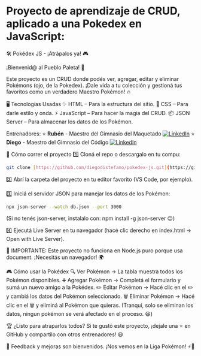 # Proyecto de aprendizaje de CRUD, aplicado a una Pokedex en JavaScript:

🛠 Pokédex JS - ¡Atrápalos ya! 🎮

¡Bienvenid@ al Pueblo Paleta! 🎉 

Este proyecto es un CRUD donde podés ver, agregar, editar y eliminar Pokémons (ojo, de la Pokedex).
¡Dale vida a tu colección y gestioná tus favoritos como un verdadero Maestro Pokémon! 🔥

🖥 Tecnologías Usadas
✨ HTML – Para la estructura del sitio.
🎨 CSS – Para darle estilo y onda.
⚡ JavaScript – Para hacer la magia del CRUD.
📦 JSON Server – Para almacenar los datos de los Pokémon.

Entrenadores:
 ⭐ **Rubén** - Maestro del Gimnasio del Maquetado    [![LinkedIn](https://img.shields.io/badge/LinkedIn-Perfil-blue?logo=linkedin)](https://www.linkedin.com/in/rubenortegagonzalez/)
 ⭐ **Diego** - Maestro del Gimnasio del Código    [![LinkedIn](https://img.shields.io/badge/LinkedIn-Perfil-blue?logo=linkedin)](https://www.linkedin.com/in/diegodistefano/)

🚀 Cómo correr el proyecto
1️⃣ Cloná el repo o descargalo en tu compu:
```bash
git clone [https://github.com/diegodistefano/pokedex-js.git](https://github.com/diegodistefano/pokedex_JS.git)
```
2️⃣ Abrí la carpeta del proyecto en tu editor favorito (VS Code, por ejemplo).

3️⃣ Iniciá el servidor JSON para manejar los datos de los Pokémon:
```bash
npx json-server --watch db.json --port 3000
```
(Si no tenés json-server, instalalo con: npm install -g json-server 😉)

4️⃣ Ejecutá Live Server en tu navegador (hacé clic derecho en index.html → Open with Live Server).

📢 IMPORTANTE: Este proyecto no funciona en Node.js puro porque usa document. ¡Necesitás un navegador! 🌍

🎮 Cómo usar la Pokédex
🔍 Ver Pokémon → La tabla muestra todos los Pokémon disponibles.
➕ Agregar Pokémon → Completá el formulario y sumá un nuevo amigo a la Pokédex.
✏️ Editar Pokémon → Hacé clic en el ✏️ y cambiá los datos del Pokémon seleccionado.
🗑 Eliminar Pokémon → Hacé clic en el 🗑 y eliminá al Pokémon que quieras. (Tranqui, solo se eliminan los datos, ningun pokémon se verá afectado en el proceso. 😆)

🏆 ¿Listo para atraparlos todos?
Si te gustó este proyecto, ¡dejale una ⭐ en GitHub y compartilo con otros entrenadores! 😃

📩 Feedback y mejoras son bienvenidos. ¡Nos vemos en la Liga Pokémon! ⚡🐉
